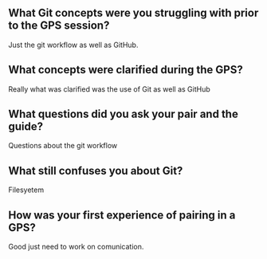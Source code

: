 ## What Git concepts were you struggling with prior to the GPS session?
Just the git workflow as well as GitHub.




## What concepts were clarified during the GPS?
Really what was clarified was the use of Git as well as GitHub

## What questions did you ask your pair and the guide?
Questions about the git workflow

## What still confuses you about Git?
Filesyetem

## How was your first experience of pairing in a GPS?

Good just need to work on comunication.
